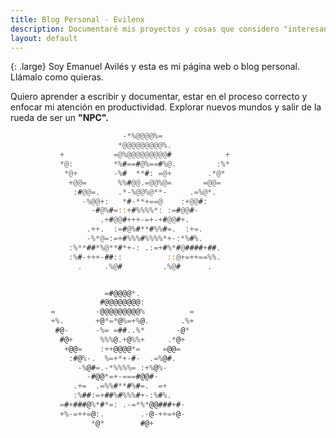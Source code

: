 ```yaml
---
title: Blog Personal - Evilenx 
description: Documentaré mis proyectos y cosas que considero "interesantes". 
layout: default
---
```


{: .large}
Soy Emanuel Avilés y esta es mi página web o blog personal. Llámalo como quieras. 

Quiero aprender a escribir y documentar, estar en el proceso correcto y enfocar mi atención en productividad. Explorar nuevos mundos y salir de la rueda de ser un **"NPC".**


```rust
                         -*%@@@@%=                          
                        *@@@@@@@@@%.                        
           +           =@%@@@@@@@@@#            +           
           *@:         *%#==#@%==#%@.         :%*           
            *@+        -%#  **#: =@+        .*@*            
             +@@=       %%#@@.=@@%@=       =@@=             
              :#@@=.    .*-%@@%@**-     .=%@*.              
                -%@@+:   *#-**+==@    :+@@#:                
                  -#@%#=::+#%%%%*: :=#@@#-                  
                    .+#@@#+++-=+-+#@@#+.                    
                 .++.  :=#@%#**#%%#=.  :+=.                 
                 -%*@=:=+#%%%#%%%%*+-:*%#%.                 
             :%**##*%@**#*+-: .:=+#%*#@####+##.             
             :%#-+++-##::          ::@+=++==%%.             
               .     .%@#         .%@#      .
```
```go

                     =#@@@@*.
                    #@@@@@@@@:
         =         -@@@@@@@@@%          =
         +%.       +@*=*@%=+%@.       .%+
          #@-      -%= =##..%*       -@*
           #@+      %%%@.+@%%+     .*@+
            +@@=    :++@@@@*=     =@@=
             :#@%-.  %=+*+-#-  .=%@#.
               -%@#=.-*%%%%= :+%@%-
                 -#@@*=+-===#@@#-
              .+=  .=%%#**#%#=.  =+
              :%##:=+##%#%%%#+-:%#%.
           =#+###@%*#*=: .-=*%*@@###+#-
           +%-=++=@:.        .-@-++=+@-
                  *@*        #@+
```
